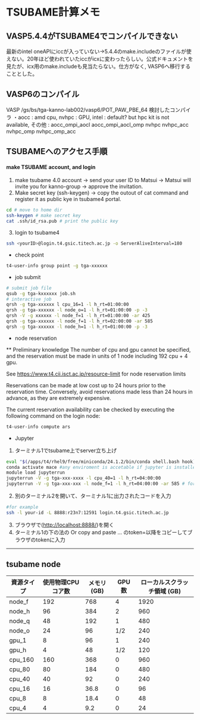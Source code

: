 # TSUBAME計算メモ

## VASP5.4.4がTSUBAME4でコンパイルできない
最新のintel oneAPIにiccが入っていない→5.4.4のmake.includeのファイルが使えない。20年ほど使われていたiccがicxに変わったらしい。公式ドキュメントを見たが、icx用のmake.includeも見当たらない。仕方がなく, VASP6へ移行することとした。

## VASP6のコンパイル 
VASP /gs/bs/tga-kanno-lab002/vasp6/POT_PAW_PBE_64
検討したコンパイラ
・aocc : amd cpu, nvhpc : GPU, intel : default? but hpc kit is not available, その他 : aocc_ompi_aocl aocc_ompi_aocl_omp nvhpc nvhpc_acc nvhpc_omp nvhpc_omp_acc

## TSUBAMEへのアクセス手順
#### make TSUBAME account, and login
1. make tsubame 4.0 account -> send your user ID to Matsui -> Matsui will invite you for kanno-group -> approve the invitation.
2. Make secret key (ssh-keygen) -> copy the outout of cat command and register it as public kye in tsubame4 portal.
```bash
cd # move to home dir
ssh-keygen # make secret key
cat .ssh/id_rsa.pub # print the public key
```

3. login to tsubame4
```bash
ssh <yourID>@login.t4.gsic.titech.ac.jp -o ServerAliveInterval=180
```



* check point
```bash
t4-user-info group point -g tga-xxxxxx
```

* job submit
```bash
# submit job file
qsub -g tga-kxxxxxx job.sh
# interactive job
qrsh -g tga-xxxxxx l cpu_16=1 -l h_rt=01:00:00
qrsh -g tga-xxxxxx -l node_o=1 -l h_rt=01:00:00 -p -3
qrsh -V -g xxxxxx -l node_f=1 -l h_rt=01:00:00 -ar 425
qrsh -g tga-xxxxxx -l node_f=1 -l h_rt=02:00:00 -ar 585
qrsh -g tga-xxxxxx -l node_h=1 -l h_rt=01:00:00 -p -3
```


* node reservation

** Preliminary knowledge
The number of cpu and gpu cannot be specified, and the reservation must be made in units of 1 node including 192 cpu + 4 gpu.

See https://www.t4.cii.isct.ac.jp/resource-limit for node reservation limits

Reservations can be made at low cost up to 24 hours prior to the reservation time. Conversely, avoid reservations made less than 24 hours in advance, as they are extremely expensive.

The current reservation availability can be checked by executing the following command on the login node: 
```bash
t4-user-info compute ars
```

* Jupyter
1. ターミナル1でtsubame上でserver立ち上げ
```bash
eval "$(/apps/t4/rhel9/free/miniconda/24.1.2/bin/conda shell.bash hook)"
conda activate mace #any enviroment is accetable if jupyter is installed
module load jupyterrun
jupyterrun -V -g tga-xxx-xxxx -l cpu_40=1 -l h_rt=04:00:00
jupyterrun -V -g tga-xxx-xxx -l node_f=1 -l h_rt=04:00:00 -ar 585 # for researved node
```

2. 別のターミナル2を開いて、ターミナル1に出力されたコードを入力
```bash
#for example
ssh -l your-id -L 8888:r23n7:12591 login.t4.gsic.titech.ac.jp
```

3. ブラウザで([http://localhost:8888/]([example/analysis.ipynb]))を開く
4. ターミナル1の下の法の Or copy and paste ... のtoken=以降をコピーしてブラウザのtokenに入力

---
## tsubame node
| 資源タイプ | 使用物理CPUコア数 | メモリ (GB) | GPU 数 | ローカルスクラッチ領域 (GB) |
|----------|----------------|------------|---------|--------------------------|
| node_f   | 192           | 768        | 4       | 1920                    |
| node_h   | 96            | 384        | 2       | 960                     |
| node_q   | 48            | 192        | 1       | 480                     |
| node_o   | 24            | 96         | 1/2     | 240                     |
| gpu_1    | 8             | 96         | 1       | 240                     |
| gpu_h    | 4             | 48         | 1/2     | 120                     |
| cpu_160  | 160           | 368        | 0       | 960                     |
| cpu_80   | 80            | 184        | 0       | 480                     |
| cpu_40   | 40            | 92         | 0       | 240                     |
| cpu_16   | 16            | 36.8       | 0       | 96                      |
| cpu_8    | 8             | 18.4       | 0       | 48                      |
| cpu_4    | 4             | 9.2        | 0       | 24                      |
